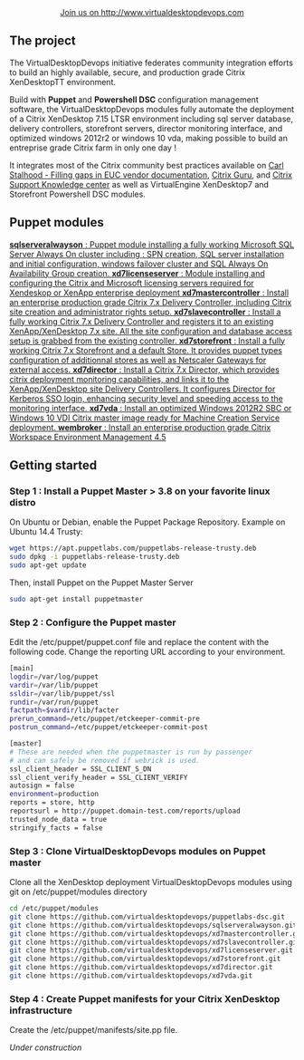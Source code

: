 
<div align="center"><a class="btn btn-primary" href="http://www.virtualdesktopdevops.com" role="button">Join us on http://www.virtualdesktopdevops.com</a></div>

## The project
The VirtualDesktopDevops initiative federates community integration efforts to build an highly available, secure, and production grade Citrix XenDesktopTT environment.

Build with **Puppet** and **Powershell DSC** configuration management software, the VirtualDesktopDevops modules fully automate the deployment of a Citrix XenDesktop 7.15 LTSR environment including sql server database, delivery controllers, storefront servers, director monitoring interface, and optimized windows 2012r2 or windows 10 vda, making possible to build an entreprise grade Citrix farm in only one day !

It integrates most of the Citrix community best practices available on [Carl Stalhood - Filling gaps in EUC vendor documentation](http://www.carlstalhood.com/), [Citrix Guru](http://www.citrixguru.com/), and [Citrix Support Knowledge center](https://support.citrix.com) as well as VirtualEngine XenDesktop7 and Storefront Powershell DSC modules.
<div align="center">
<script async src="//pagead2.googlesyndication.com/pagead/js/adsbygoogle.js"></script>
<ins class="adsbygoogle"
     style="display:block; text-align:center;"
     data-ad-layout="in-article"
     data-ad-format="fluid"
     data-ad-client="ca-pub-5008821634947841"
     data-ad-slot="2189286556"></ins>
<script>
     (adsbygoogle = window.adsbygoogle || []).push({});
</script>
</div>


## Puppet modules
<div class="list-group">
  <a href="https://virtualdesktopdevops.github.io/sqlserveralwayson/" class="list-group-item list-group-item-action">
    <strong>sqlserveralwayson</strong> : Puppet module installing a fully working Microsoft SQL Server Always On cluster including : SPN creation, SQL server installation and initial configuration, windows failover cluster and SQL Always On Availability Group creation.
  </a>
  <a href="https://virtualdesktopdevops.github.io/xd7licenseserver/" class="list-group-item list-group-item-action">
    <strong>xd7licenseserver</strong> : Module installing and configuring the Citrix and Microsoft licensing servers required for Xendeskop or XenApp enterprise deployment
  </a>
  <a href="https://virtualdesktopdevops.github.io/xd7mastercontroller/" class="list-group-item list-group-item-action">
    <strong>xd7mastercontroller</strong> : Install an enterprise production grade Citrix 7.x Delivery Controller, including Citrix site creation and administrator rights setup.
  </a>
  <a href="https://virtualdesktopdevops.github.io/xd7slavecontroller/" class="list-group-item list-group-item-action">
    <strong>xd7slavecontroller</strong> : Install a fully working Citrix 7.x Delivery Controller and registers it to an existing XenApp/XenDesktop 7.x site. All the site configuration and database access setup is grabbed from the existing controller.
  </a>
  <a href="https://virtualdesktopdevops.github.io/xd7storefront/" class="list-group-item list-group-item-action">
    <strong>xd7storefront</strong> : Install a fully working Citrix 7.x Storefront and a default Store. It provides puppet types configuration of additionnal stores as well as Netscaler Gateways for external access.
  </a>
  <a href="https://virtualdesktopdevops.github.io/xd7director/" class="list-group-item list-group-item-action">
    <strong>xd7director</strong> : Install a Citrix 7.x Director, which provides citrix deployment monitoring capabilities, and links it to the XenApp/XenDesktop site Delivery Controllers. It configures Director for Kerberos SSO login, enhancing security level and speeding access to the monitoring interface.
  </a>
  <a href="https://virtualdesktopdevops.github.io/xd7vda/" class="list-group-item list-group-item-action">
    <strong>xd7vda</strong> : Install an optimized Windows 2012R2 SBC or Windows 10 VDI Citrix master image ready for Machine Creation Service deployment.
  </a>
  <a href="https://virtualdesktopdevops.github.io/wembroker/" class="list-group-item list-group-item-action">
    <strong>wembroker</strong> : Install an enterprise production grade Citrix Workspace Environment Management 4.5
  </a>
</div>

## Getting started
### Step 1 : Install a Puppet Master > 3.8 on your favorite linux distro
On Ubuntu or Debian, enable the Puppet Package Repository. Example on Ubuntu 14.4 Trusty:
``` bash
wget https://apt.puppetlabs.com/puppetlabs-release-trusty.deb
sudo dpkg -i puppetlabs-release-trusty.deb
sudo apt-get update
```

Then, install Puppet on the Puppet Master Server
``` bash
sudo apt-get install puppetmaster
```
### Step 2 : Configure the Puppet master
Edit the /etc/puppet/puppet.conf file and replace the content with the following code. Change the reporting URL according to your environment.
``` bash
[main]
logdir=/var/log/puppet
vardir=/var/lib/puppet
ssldir=/var/lib/puppet/ssl
rundir=/var/run/puppet
factpath=$vardir/lib/facter
prerun_command=/etc/puppet/etckeeper-commit-pre
postrun_command=/etc/puppet/etckeeper-commit-post

[master]
# These are needed when the puppetmaster is run by passenger
# and can safely be removed if webrick is used.
ssl_client_header = SSL_CLIENT_S_DN
ssl_client_verify_header = SSL_CLIENT_VERIFY
autosign = false
environment=production
reports = store, http
reportsurl = http://puppet.domain-test.com/reports/upload
trusted_node_data = true
stringify_facts = false
```


### Step 3 : Clone VirtualDesktopDevops modules on Puppet master
Clone all the XenDesktop deployment VirtualDesktopDevops modules using git on /etc/puppet/modules directory
``` bash
cd /etc/puppet/modules
git clone https://github.com/virtualdesktopdevops/puppetlabs-dsc.git
git clone https://github.com/virtualdesktopdevops/sqlserveralwayson.git
git clone https://github.com/virtualdesktopdevops/xd7mastercontroller.git
git clone https://github.com/virtualdesktopdevops/xd7slavecontroller.git
git clone https://github.com/virtualdesktopdevops/xd7licenseserver.git
git clone https://github.com/virtualdesktopdevops/xd7storefront.git
git clone https://github.com/virtualdesktopdevops/xd7director.git
git clone https://github.com/virtualdesktopdevops/xd7vda.git
```

### Step 4 : Create Puppet manifests for your Citrix XenDesktop infrastructure
Create the /etc/puppet/manifests/site.pp file.

*Under construction*
